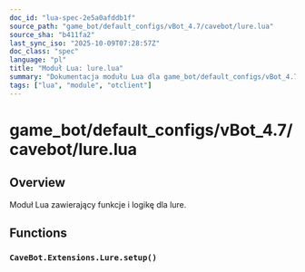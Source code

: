 ```yaml
---
doc_id: "lua-spec-2e5a0afddb1f"
source_path: "game_bot/default_configs/vBot_4.7/cavebot/lure.lua"
source_sha: "b411fa2"
last_sync_iso: "2025-10-09T07:28:57Z"
doc_class: "spec"
language: "pl"
title: "Moduł Lua: lure.lua"
summary: "Dokumentacja modułu Lua dla game_bot/default_configs/vBot_4.7/cavebot/lure.lua"
tags: ["lua", "module", "otclient"]
---
```


# game_bot/default_configs/vBot_4.7/cavebot/lure.lua

## Overview

Moduł Lua zawierający funkcje i logikę dla lure.

## Functions

### `CaveBot.Extensions.Lure.setup()`
